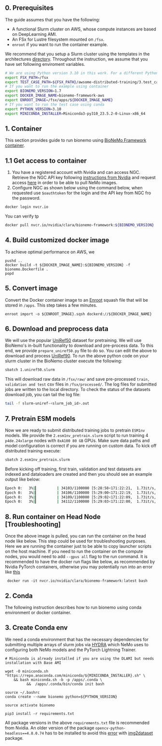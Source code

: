 ## 0. Prerequisites

The guide assumes that you have the following:

* A functional Slurm cluster on AWS, whose compute instances are based on DeepLearning AMI.
* An FSx for Lustre filesystem mounted on `/fsx`.
* `enroot` if you want to run the container example.

We recommend that you setup a Slurm cluster using the templates in the architectures [directory](../../1.architectures). Throughout the instruction, we assume that you have set following enviroment variables. 

```bash
# We are using Python version 3.10 in this work. For a different Python version select the right Miniconda file from https://repo.anaconda.com/miniconda/
export FSX_PATH=/fsx
export TEST_CASE_PATH=${FSX_PATH}/awsome-distributed-training/3.test_cases/14.bionemo/slurm
# If you want to run the example using container
export BIONEMO_VERSION=1.7
export DOCKER_IMAGE_NAME=bionemo-framework-aws
export ENROOT_IMAGE=/fsx/apps/${DOCKER_IMAGE_NAME}
# If you want to run the test case using conda
export PYTHON_VERSION=3.10
export MINICONDA_INSTALLER=Miniconda3-py310_23.5.2-0-Linux-x86_64
```

## 1. Container

This section provides guide to run bionemo using [BioNeMo Framework container](https://catalog.ngc.nvidia.com/orgs/nvidia/teams/clara/containers/bionemo-framework).

## 1.1 Get access to container

1. You have a registered account with Nvidia and can access NGC. Retrieve the NGC API key following [instructions from Nvidia](https://docs.nvidia.com/ngc/gpu-cloud/ngc-user-guide/index.html#generating-api-key) and request access [here](https://developer.nvidia.com/nemo-framework/join) in order to be able to pull NeMo images.
2. Configure NGC as shown below using the command below, when requested use `$oauthtoken` for the login and the API key from NGC fro the password.

```bash
docker login nvcr.io
```
You can verify tp
```bash
docker pull nvcr.io/nvidia/clara/bionemo-framework:${BIONEMO_VERSION}
```

## 4. Build customized docker image
To achieve optimal performance on AWS, we 

```
pushd ..
docker build -t ${DOCKER_IMAGE_NAME}:${BIONEMO_VERSION} -f bionemo.Dockerfile .
popd
```

## 5. Convert image
Convert the Docker container image to an [Enroot](https://github.com/NVIDIA/enroot) squash file that will be stored in `/apps`. This step takes a few minutes.
```
enroot import -o ${ENROOT_IMAGE}.sqsh dockerd://${DOCKER_IMAGE_NAME}

```

## 6. Download and preprocess data
We will use the popular [UniRef50](https://www.uniprot.org/help/uniref) dataset for pretraining. We will use BioNemo's in-built functionality to download and pre-process data. To this end, we provide `prepare_uniref50.py` file to do so. You can edit the above to download and process [UniRef90]((https://www.uniprot.org/help/uniref)). To run the above python code on your slurm cluster in the BioNemo cluster execute the following:

```bash
sbatch 1.uniref50.slurm
```

This will download raw data in `/fsx/raw/` and save pre-processed `train, validation and test` csv files in `/fsx/processed/`. The log files for submitted jobs are written to the local directory. To check the status of the datasets download job, you can tail the log file:

```bash
tail -f slurm-uniref-<slurm_job_id>.out
```



## 7. Pretrain ESM models
Now we are ready to submit distributed training jobs to pretrain `ESM1nv` models. We provide the `2.esm1nv_pretrain.slurm` script to run training 4 `p4de.24xlarge` nodes with `8xA100 80 GB` GPUs. Make sure data paths and model configuration is correct if you are running on custom data. To kick off distributed training execute:

```bash
sbatch 2.esm1nv_pretrain.slurm

```

Before kicking off training, first train, validation and test datasets are indexed and dataloaders are created and then you should see an example output like below:

```bash
Epoch 0:   3%|▎         | 34103/1100000 [5:28:58<171:22:21,  1.73it/s, loss=2.52, v_num=, reduced_train_loss=2.510, global_step=3.1e+4, consumed_samples=2.54e+8, val_loss=2.510]
Epoch 0:   3%|▎         | 34106/1100000 [5:29:00<171:22:19,  1.73it/s, loss=2.52, v_num=, reduced_train_loss=2.520, global_step=3.1e+4, consumed_samples=2.54e+8, val_loss=2.510]
Epoch 0:   3%|▎         | 34109/1100000 [5:29:02<171:22:09,  1.73it/s, loss=2.52, v_num=, reduced_train_loss=2.520, global_step=3.1e+4, consumed_samples=2.54e+8, val_loss=2.510]
Epoch 0:   3%|▎         | 34112/1100000 [5:29:03<171:22:00,  1.73it/s, loss=2.52, v_num=, reduced_train_loss=2.520, global_step=3.1e+4, consumed_samples=2.54e+8, val_loss=2.510]
```

## 8. Run container on Head Node [Troubleshooting]
Once the above image is pulled, you can run the container on the head node like below. This step could be used for troubleshooting purposes. Here we are running the container just to be able to copy launcher scripts on the host machine. If you need to run the container on the compute nodes, you would need to add `--gpus all` flag to the run command. It is recommended to have the docker run flags like below, as recommended by Nvidia PyTorch containers, otherwise you may potentially run into an error like [this](https://github.com/NVIDIA/Megatron-LM/issues/516)

```
 docker run -it nvcr.io/nvidia/clara/bionemo-framework:latest bash
```

## 2. Conda
The following instruction describes how to run bionemo using conda environment or docker container.


## 3. Create Conda env
We need a conda environment that has the necessary dependencies for submitting multiple arrays of slurm jobs via [HYDRA](https://github.com/facebookresearch/hydra) which NeMo uses to configuring both NeMo models and the PyTorch Lightning Trainer. 
```
# Miniconda is already installed if you are using the DLAMI but needs installation with Base AMI

wget -O miniconda.sh "https://repo.anaconda.com/miniconda/${MINICONDA_INSTALLER}.sh" \
    && bash miniconda.sh -b -p /apps/.conda \
          &&  /apps/.conda/bin/conda init bash  

source ~/.bashrc    
conda create --name bionemo python=${PYTHON_VERSION}

source activate bionemo

pip3 install -r requirements.txt

```
All package versions in the above `requirements.txt` file is recommended from Nvidia. An older version of the package `opencv-python-headless==4.8.0.74` has to be installed to avoid this [error](https://github.com/rom1504/img2dataset/issues/355) with [img2dataset](https://github.com/rom1504/img2dataset) package.
